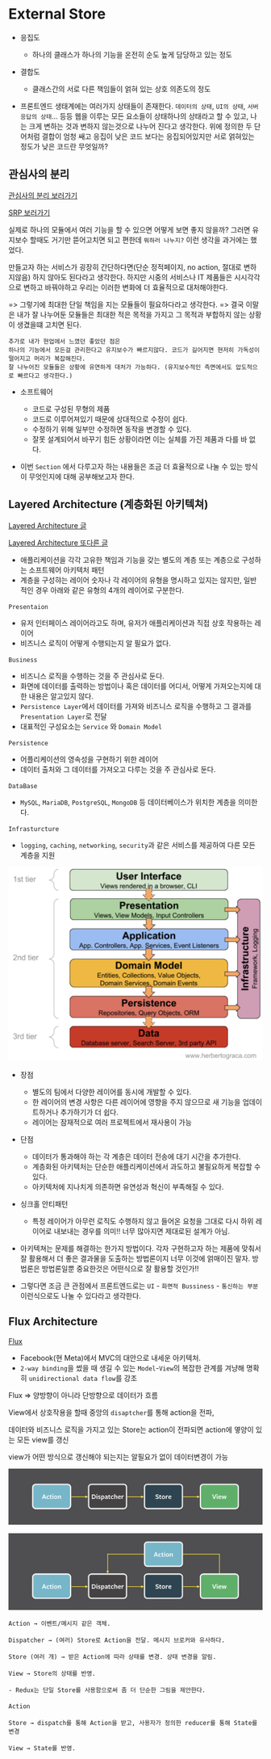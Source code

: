 # External Store

- 응집도

  - 하나의 클래스가 하나의 기능을 온전히 순도 높게 담당하고 있는 정도

- 결합도

  - 클래스간의 서로 다른 책임들이 얽혀 있는 상호 의존도의 정도

- 프론트엔드 생태계에는 여러가지 상태들이 존재한다. `데이터의 상태`, `UI의 상태`, `서버응답의 상태`... 등등
  웹을 이루는 모든 요소들이 상태하나의 상태라고 할 수 있고, 나는 크게 변하는 것과 변하지 않는것으로 나누어 진다고 생각한다.
  위에 정의한 두 단어처럼 결합이 엄청 쌔고 응집이 낮은 코드 보다는 응집되어있지만 서로 얽혀있는 정도가 낮은 코드란 무엇일까?

## 관심사의 분리

[관심사의 분리 보러가기](https://s-organization-196.gitbook.io/frontend-megatera/react/react_deep#soc)

[SRP 보러가기](https://s-organization-196.gitbook.io/frontend-megatera/react/react_component#srp)

실제로 하나의 모듈에서 여러 기능을 할 수 있으면 어떻게 보면 좋지 않을까?
그러면 유지보수 할때도 거기만 뜯어고치면 되고 편한데 `뭐하러 나누지?` 이런 생각을 과거에는 했었다.

만들고자 하는 서비스가 굉장히 간단하다면(단순 정적페이지, no action, 절대로 변하지않음) 하지 않아도 된다라고 생각한다.
하지만 시중의 서비스나 IT 제품들은 시시각각으로 변하고 바꿔야하고 우리는 이러한 변화에 더 효율적으로 대처해야한다.

=> 그렇기에 최대한 단일 책임을 지는 모듈들이 필요하다라고 생각한다.
=> 결국 이말은 내가 잘 나누어둔 모듈들은 최대한 적은 목적을 가지고 그 목적과 부합하지 않는 상황이 생겼을떄 고치면 된다.

```text
추가로 내가 현업에서 느꼈던 좋았던 점은
하나의 기능에서 모든걸 관리한다고 유지보수가 빠르지않다. 코드가 길어지면 현저히 가독성이 떨어지고 머리가 복잡해진다.
잘 나누어진 모듈들은 상황에 유연하게 대처가 가능하다. (유지보수적인 측면에서도 압도적으로 빠르다고 생각한다.)
```

- 소프트웨어

  - 코드로 구성된 무형의 제품
  - 코드로 이루어져있기 때문에 상대적으로 수정이 쉽다.
  - 수정하기 위해 일부만 수정하면 동작을 변경할 수 있다.
  - 잘못 설계되어서 바꾸기 힘든 상황이라면 이는 실체를 가진 제품과 다를 바 없다.

- 이번 `Section` 에서 다루고자 하는 내용들은 조금 더 효율적으로 나눌 수 있는 방식이 무엇인지에 대해 공부해보고자 한다.

## Layered Architecture (계층화된 아키텍쳐)

[Layered Architecture 글](https://cio-wiki.org/wiki/Layered_Architecture)

[Layered Architecture 또다른 글](https://www.oreilly.com/library/view/software-architecture-patterns/9781491971437/ch01.html)

- 애플리케이션을 각각 고유한 책임과 기능을 갖는 별도의 계층 또는 계층으로 구성하는 소프트웨어 아키텍처 패턴
- 계층을 구성햐는 레이어 숫자나 각 레이어의 유형을 명시하고 있지는 않지만, 일반적인 경우 아래와 같은 유형의 4개의 레이어로 구분한다.

`Presentaion`

- 유저 인터페이스 레이어라고도 하며, 유저가 애플리케이션과 직접 상호 작용하는 레이어
- 비즈니스 로직이 어떻게 수행되는지 알 필요가 없다.

`Business`

- 비즈니스 로직을 수행하는 것을 주 관심사로 둔다.
- 화면에 데이터를 출력하는 방법이나 혹은 데이터를 어디서, 어떻게 가져오는지에 대한 내용은 알고있지 않다.
- `Persistence Layer`에서 데이터를 가져와 비즈니스 로직을 수행하고 그 결과를 `Presentation Layer`로 전달
- 대표적인 구성요소는 `Service` 와 `Domain Model`

`Persistence`

- 어플리케이션의 영속성을 구현하기 위한 레이어
- 데이터 출처와 그 데이터를 가져오고 다루는 것을 주 관심사로 둔다.

`DataBase`

- `MySQL`, `MariaDB`, `PostgreSQL`, `MongoDB` 등 데이터베이스가 위치한 계층을 의미한다.

`Infrasturcture`

- `logging`, `caching`, `networking`, `security`과 같은 서비스를 제공하여 다른 모든 계층을 지원

![img](/externalStore/layerdarchitecture.png)

- 장점

  - 별도의 팀에서 다양한 레이어를 동시에 개발할 수 있다.
  - 한 레이어의 변경 사항은 다른 레이어에 영향을 주지 않으므로 새 기능을 업데이트하거나 추가하기가 더 쉽다.
  - 레이어는 잠재적으로 여러 프로젝트에서 재사용이 가능

- 단점

  - 데이터가 통과해야 하는 각 계층은 데이터 전송에 대기 시간을 추가한다.
  - 계층화된 아키텍처는 단순한 애플리케이션에서 과도하고 불필요하게 복잡할 수 있다.
  - 아키텍처에 지나치게 의존하면 유연성과 혁신이 부족해질 수 있다.

- 싱크홀 안티패턴

  - 특정 레이어가 아무런 로직도 수행하지 않고 들어온 요청을 그대로 다시 하위 레이어로 내보내는 경우를 의미!! 너무 많아지면 제대로된 설계가 아님.

- 아키텍쳐는 문제를 해결하는 한가지 방법이다. 각자 구현하고자 하는 제품에 맞춰서 잘 활용해서 더 좋은 결과물을 도출하는 방법론이지 너무 이것에 얽매이진 말자. 방법론은 방법론일뿐 중요한것은 어떤식으로 잘 활용할 것인가!!

- 그렇다면 조금 큰 관점에서 프론트엔드로는 `UI` - `화면적 Bussiness` - `통신하는 부분` 이런식으로도 나눌 수 있다라고 생각한다.

## Flux Architecture

[Flux](https://haruair.github.io/flux/docs/overview.html)

- Facebook(현 Meta)에서 MVC의 대안으로 내세운 아키텍처.
- `2-way binding`을 썼을 때 생길 수 있는 `Model`-`View`의 복잡한 관계를 겨냥해 명확히 `unidirectional data flow`를 강조

Flux => 양방향이 아니라 단방향으로 데이터가 흐름

View에서 상호작용을 할때 중앙의 `disaptcher`를 통해 action을 전파,

데이터와 비즈니스 로직을 가지고 있는 Store는 action이 전파되면 action에 옇양이 있는 모든 view를 갱신

view가 어떤 방식으로 갱신해야 되는지는 알필요가 없이 데이터변경이 가능

![img](/externalStore/flux.png)

![img](/externalStore/flux_action.png)

```text
Action → 이벤트/메시지 같은 객체.

Dispatcher → (여러) Store로 Action을 전달. 메시지 브로커와 유사하다.

Store (여러 개) → 받은 Action에 따라 상태를 변경. 상태 변경을 알림.

View → Store의 상태를 반영.

- Redux는 단일 Store를 사용함으로써 좀 더 단순한 그림을 제안한다.

Action

Store → dispatch를 통해 Action을 받고, 사용자가 정의한 reducer를 통해 State를 변경

View → State를 반영.
```
